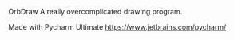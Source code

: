 OrbDraw
A really overcomplicated drawing program.

Made with Pycharm Ultimate
https://www.jetbrains.com/pycharm/
